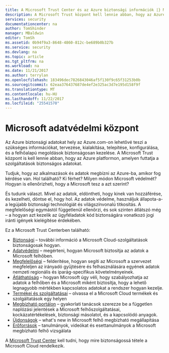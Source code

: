 ```yaml
---
title: A Microsoft Trust Center és az Azure biztonsági információk |} Microsoft Docs
description: A Microsoft Trust központ kell lennie abban, hogy az Azure platformon, amelyen futtatja a szolgáltatások biztonságos adatokat tartalmazza.
services: security
documentationcenter: na
author: TomShinder
manager: MBaldwin
editor: TomSh
ms.assetid: 0b94f9a3-8648-4860-812c-be689b0b327b
ms.service: security
ms.devlang: na
ms.topic: article
ms.tgt_pltfrm: na
ms.workload: na
ms.date: 11/21/2017
ms.author: terrylan
ms.openlocfilehash: 183496dec7826843046af5f130f9c65f31253b0b
ms.sourcegitcommit: 62eaa376437687de4ef2e325ac3d7e195d158f9f
ms.translationtype: MT
ms.contentlocale: hu-HU
ms.lasthandoff: 11/22/2017
ms.locfileid: "25541570"
---
```

# <a name="microsoft-trust-center"></a>Microsoft adatvédelmi központ
Az Azure biztonsági adatokat hely az Azure.com-on lehetővé teszi a szükséges információkat, tervezése, kialakítása, telepítése, konfigurálása, és a felhőalapú megoldások biztonságosan kezelése. A Microsoft Trust központ is kell lennie abban, hogy az Azure platformon, amelyen futtatja a szolgáltatások biztonságos adatokat.

Tudjuk, hogy az alkalmazások és adatok megbízni az Azure-ba, amikor fog kérdése van. Hol található? Ki férhet? Milyen módon Microsoft védelmét? Hogyan is ellenőrizheti, hogy a Microsoft tesz a azt szerint?

És tudunk választ. Mivel az adatok, eldöntheti, hogy kinek van hozzáférése, és kezelheti, döntse el, hogy hol. Az adatok védelme, használjuk állapota-a-a legújabb biztonsági technológiát és világszínvonalú titkosítás. A megfelelőségi egymástól függetlenül ellenőrzi, és sok szinten átlátszó még – a hogyan azt kezelik az ügyféladatok kód biztonságára vonatkozó jogi iránti igények kielégítése érdekében.

Ez a Microsoft Trust Centerben található:

* [Biztonsági](https://aka.ms/tcsecurity) – további információ a Microsoft Cloud-szolgáltatások biztonságosak hogyan.
* [Adatvédelmi](https://aka.ms/tcprivacy) – megérteni, hogyan Microsoft biztosítja az adatok a Microsoft felhőben.
* [Megfelelőségi](https://aka.ms/tccompliance) – felderítése, hogyan segíti az Microsoft a szervezet megfeleljen az irányadó gyűjtésére és felhasználására egyének adatok nemzeti regionális és iparág-specifikus követelményeinek.
* [Átláthatóság](https://aka.ms/tctransparency) – hogyan Microsoft úgy véli, hogy szabályozhatja az adatok a felhőben és a Microsoft miként biztosítja, hogy a lehető legnagyobb mértékben kapcsolatos adatokat a rendszer hogyan kezelje.
* [Termékei és szolgáltatásai](https://aka.ms/tcproductsservices) – olvassa el a Microsoft Cloud termékek és szolgáltatások egy helyen
* [Megbízható portálon](https://aka.ms/tcservicetrportal) – gyakorlati tanácsok szerezze be a független naplózási jelentések a Microsoft felhőszolgáltatásai, kockázatértékelések, biztonsági másolatot, és a kapcsolódó anyagok.
* [Újdonságok](https://aka.ms/tcwhatsnew) – what's new in Microsoft felhő megbízható megállapítása
* [Erőforrások](https://aka.ms/tcresources) – tanulmányok, videókat és esettanulmányok a Microsoft megbízható felhő vizsgálata

A [Microsoft Trust Center](https://www.microsoft.com/trustcenter) kell tudni, hogy mire biztonságossá tétele a Microsoft Cloud rendelkezik.
